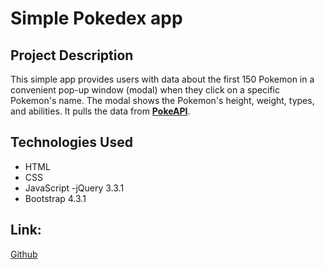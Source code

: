 # Simple Pokedex app

## Project Description
This simple app provides users with data about the first 150 Pokemon in a convenient pop-up window (modal) when they click on a specific Pokemon's name.  The modal shows the Pokemon's height, weight, types, and abilities.   It pulls the data from [**PokeAPI**](https://pokeapi.co/api/v2/pokemon/?limit=150).

## Technologies Used
- HTML
- CSS
- JavaScript
-jQuery 3.3.1
- Bootstrap 4.3.1

## Link:
[Github](https://github.com/MikeMurrey/Pokedex)
